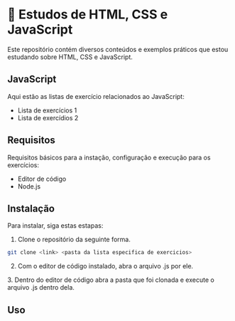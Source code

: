 # 💜 Estudos de HTML, CSS e JavaScript
Este repositório contém diversos conteúdos e exemplos práticos que estou estudando sobre HTML, CSS e JavaScript.
## JavaScript
Aqui estão as listas de exercício relacionados ao JavaScript:
- Lista de exercícios 1
- Lista de exercídios 2

## Requisitos
Requisitos básicos para a instação, configuração e execução para os exercícios:
- Editor de código
- Node.js

## Instalação
Para instalar, siga estas estapas:
1. Clone o repositório da seguinte forma.
```bash
git clone <link> <pasta da lista especifica de exercicios>
```
2. Com o editor de código instalado, abra o arquivo .js por ele.
<imagem>
3. Dentro do editor de código abra a pasta que foi clonada e execute o arquivo .js dentro dela.
<imagem>

## Uso
